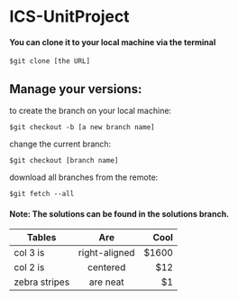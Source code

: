 # ICS-UnitProject

#### You can clone it to your local machine via the terminal

    $git clone [the URL]

## Manage your versions: 
to create the branch on your local machine:

    $git checkout -b [a new branch name]

change the current branch:

    $git checkout [branch name]

download all branches from the remote:

    $git fetch --all
    
#### Note: The solutions can be found in the solutions branch.

| Tables        | Are           | Cool  |
| ------------- |:-------------:| -----:|
| col 3 is      | right-aligned | $1600 |
| col 2 is      | centered      |   $12 |
| zebra stripes | are neat      |    $1 |


